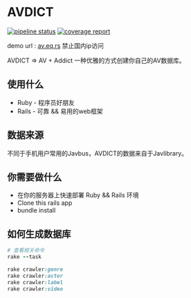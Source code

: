 # AVDICT

[![pipeline status](https://gitlab.com/AsuraProject/javlibrary-rails/badges/master/pipeline.svg)](https://gitlab.com/AsuraProject/javlibrary-rails/commits/master)
[![coverage report](https://gitlab.com/AsuraProject/javlibrary-rails/badges/master/coverage.svg)](https://gitlab.com/AsuraProject/javlibrary-rails/commits/master)


demo url :  [av.eq.rs](https://av.eq.rs/)  禁止国内ip访问


AVDICT => AV + Addict 一种优雅的方式创建你自己的AV数据库。

## 使用什么

* Ruby - 程序员好朋友
* Rails - 可靠 && 易用的web框架

## 数据来源

不同于手机用户常用的Javbus，AVDICT的数据来自于Javlibrary。

## 你需要做什么

* 在你的服务器上快速部署 Ruby && Rails 环境
* Clone this rails app
* bundle install

## 如何生成数据库
```ruby
# 查看相关命令
rake --task

rake crawler:genre
rake crawler:actor
rake crawler:label
rake crawler:video
```
